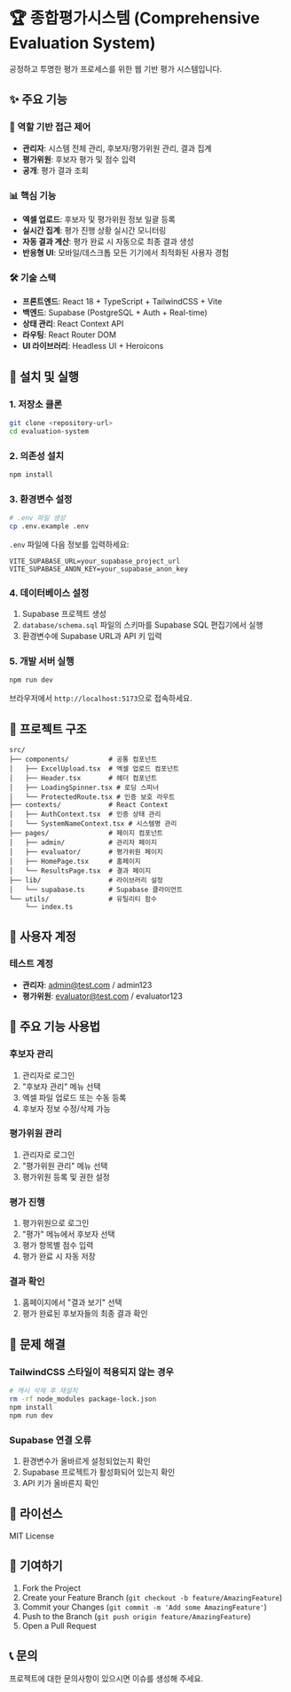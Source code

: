 # 🏆 종합평가시스템 (Comprehensive Evaluation System)

공정하고 투명한 평가 프로세스를 위한 웹 기반 평가 시스템입니다.

## ✨ 주요 기능

### 🔐 역할 기반 접근 제어
- **관리자**: 시스템 전체 관리, 후보자/평가위원 관리, 결과 집계
- **평가위원**: 후보자 평가 및 점수 입력
- **공개**: 평가 결과 조회

### 📊 핵심 기능
- **엑셀 업로드**: 후보자 및 평가위원 정보 일괄 등록
- **실시간 집계**: 평가 진행 상황 실시간 모니터링
- **자동 결과 계산**: 평가 완료 시 자동으로 최종 결과 생성
- **반응형 UI**: 모바일/데스크톱 모든 기기에서 최적화된 사용자 경험

### 🛠️ 기술 스택
- **프론트엔드**: React 18 + TypeScript + TailwindCSS + Vite
- **백엔드**: Supabase (PostgreSQL + Auth + Real-time)
- **상태 관리**: React Context API
- **라우팅**: React Router DOM
- **UI 라이브러리**: Headless UI + Heroicons

## 🚀 설치 및 실행

### 1. 저장소 클론
```bash
git clone <repository-url>
cd evaluation-system
```

### 2. 의존성 설치
```bash
npm install
```

### 3. 환경변수 설정
```bash
# .env 파일 생성
cp .env.example .env
```

`.env` 파일에 다음 정보를 입력하세요:
```env
VITE_SUPABASE_URL=your_supabase_project_url
VITE_SUPABASE_ANON_KEY=your_supabase_anon_key
```

### 4. 데이터베이스 설정
1. Supabase 프로젝트 생성
2. `database/schema.sql` 파일의 스키마를 Supabase SQL 편집기에서 실행
3. 환경변수에 Supabase URL과 API 키 입력

### 5. 개발 서버 실행
```bash
npm run dev
```

브라우저에서 `http://localhost:5173`으로 접속하세요.

## 📁 프로젝트 구조

```
src/
├── components/          # 공통 컴포넌트
│   ├── ExcelUpload.tsx  # 엑셀 업로드 컴포넌트
│   ├── Header.tsx       # 헤더 컴포넌트
│   ├── LoadingSpinner.tsx # 로딩 스피너
│   └── ProtectedRoute.tsx # 인증 보호 라우트
├── contexts/            # React Context
│   ├── AuthContext.tsx  # 인증 상태 관리
│   └── SystemNameContext.tsx # 시스템명 관리
├── pages/               # 페이지 컴포넌트
│   ├── admin/           # 관리자 페이지
│   ├── evaluator/       # 평가위원 페이지
│   ├── HomePage.tsx     # 홈페이지
│   └── ResultsPage.tsx  # 결과 페이지
├── lib/                 # 라이브러리 설정
│   └── supabase.ts      # Supabase 클라이언트
└── utils/               # 유틸리티 함수
    └── index.ts
```

## 👥 사용자 계정

### 테스트 계정
- **관리자**: admin@test.com / admin123
- **평가위원**: evaluator@test.com / evaluator123

## 🔧 주요 기능 사용법

### 후보자 관리
1. 관리자로 로그인
2. "후보자 관리" 메뉴 선택
3. 엑셀 파일 업로드 또는 수동 등록
4. 후보자 정보 수정/삭제 가능

### 평가위원 관리
1. 관리자로 로그인
2. "평가위원 관리" 메뉴 선택
3. 평가위원 등록 및 권한 설정

### 평가 진행
1. 평가위원으로 로그인
2. "평가" 메뉴에서 후보자 선택
3. 평가 항목별 점수 입력
4. 평가 완료 시 자동 저장

### 결과 확인
1. 홈페이지에서 "결과 보기" 선택
2. 평가 완료된 후보자들의 최종 결과 확인

## 🐛 문제 해결

### TailwindCSS 스타일이 적용되지 않는 경우
```bash
# 캐시 삭제 후 재설치
rm -rf node_modules package-lock.json
npm install
npm run dev
```

### Supabase 연결 오류
1. 환경변수가 올바르게 설정되었는지 확인
2. Supabase 프로젝트가 활성화되어 있는지 확인
3. API 키가 올바른지 확인

## 📄 라이선스

MIT License

## 🤝 기여하기

1. Fork the Project
2. Create your Feature Branch (`git checkout -b feature/AmazingFeature`)
3. Commit your Changes (`git commit -m 'Add some AmazingFeature'`)
4. Push to the Branch (`git push origin feature/AmazingFeature`)
5. Open a Pull Request

## 📞 문의

프로젝트에 대한 문의사항이 있으시면 이슈를 생성해 주세요. 